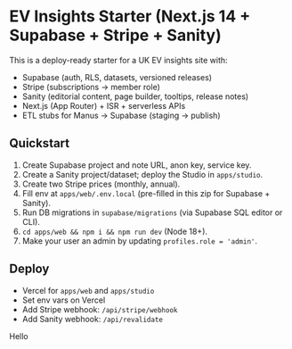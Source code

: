 # EV Insights Starter (Next.js 14 + Supabase + Stripe + Sanity)

This is a deploy-ready starter for a UK EV insights site with:
- Supabase (auth, RLS, datasets, versioned releases)
- Stripe (subscriptions → member role)
- Sanity (editorial content, page builder, tooltips, release notes)
- Next.js (App Router) + ISR + serverless APIs
- ETL stubs for Manus → Supabase (staging → publish)

## Quickstart
1) Create Supabase project and note URL, anon key, service key.
2) Create a Sanity project/dataset; deploy the Studio in `apps/studio`.
3) Create two Stripe prices (monthly, annual).
4) Fill env at `apps/web/.env.local` (pre-filled in this zip for Supabase + Sanity).
5) Run DB migrations in `supabase/migrations` (via Supabase SQL editor or CLI).
6) `cd apps/web && npm i && npm run dev` (Node 18+).
7) Make your user an admin by updating `profiles.role = 'admin'`.

## Deploy
- Vercel for `apps/web` and `apps/studio`
- Set env vars on Vercel
- Add Stripe webhook: `/api/stripe/webhook`
- Add Sanity webhook: `/api/revalidate`

Hello
